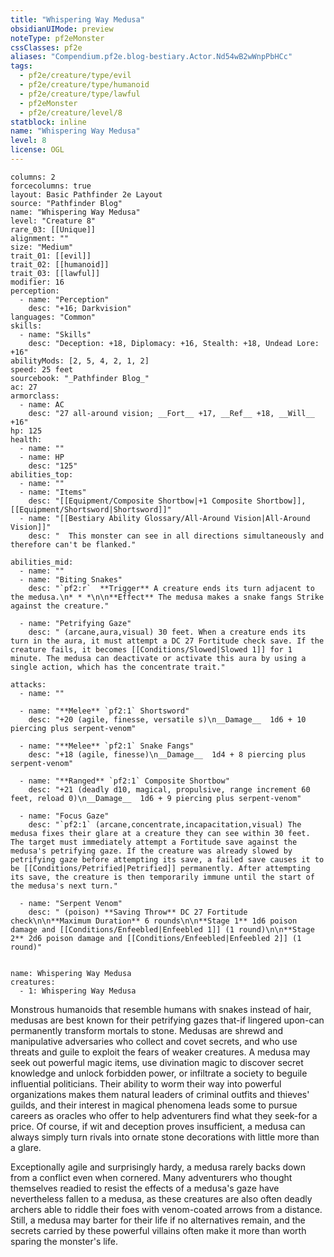 ```yaml
---
title: "Whispering Way Medusa"
obsidianUIMode: preview
noteType: pf2eMonster
cssClasses: pf2e
aliases: "Compendium.pf2e.blog-bestiary.Actor.Nd54wB2wWnpPbHCc" 
tags:
  - pf2e/creature/type/evil
  - pf2e/creature/type/humanoid
  - pf2e/creature/type/lawful
  - pf2eMonster
  - pf2e/creature/level/8
statblock: inline
name: "Whispering Way Medusa"
level: 8
license: OGL
---
```


```statblock
columns: 2
forcecolumns: true
layout: Basic Pathfinder 2e Layout
source: "Pathfinder Blog"
name: "Whispering Way Medusa"
level: "Creature 8"
rare_03: [[Unique]]
alignment: ""
size: "Medium"
trait_01: [[evil]]
trait_02: [[humanoid]]
trait_03: [[lawful]]
modifier: 16
perception:
  - name: "Perception"
    desc: "+16; Darkvision"
languages: "Common"
skills:
  - name: "Skills"
    desc: "Deception: +18, Diplomacy: +16, Stealth: +18, Undead Lore: +16"
abilityMods: [2, 5, 4, 2, 1, 2]
speed: 25 feet
sourcebook: "_Pathfinder Blog_"
ac: 27
armorclass:
  - name: AC
    desc: "27 all-around vision; __Fort__ +17, __Ref__ +18, __Will__ +16"
hp: 125
health:
  - name: ""
  - name: HP
    desc: "125"
abilities_top:
  - name: ""
  - name: "Items"
    desc: "[[Equipment/Composite Shortbow|+1 Composite Shortbow]], [[Equipment/Shortsword|Shortsword]]"
  - name: "[[Bestiary Ability Glossary/All-Around Vision|All-Around Vision]]"
    desc: "  This monster can see in all directions simultaneously and therefore can't be flanked."

abilities_mid:
  - name: ""
  - name: "Biting Snakes"
    desc: "`pf2:r`  **Trigger** A creature ends its turn adjacent to the medusa.\n* * *\n\n**Effect** The medusa makes a snake fangs Strike against the creature."

  - name: "Petrifying Gaze"
    desc: " (arcane,aura,visual) 30 feet. When a creature ends its turn in the aura, it must attempt a DC 27 Fortitude check save. If the creature fails, it becomes [[Conditions/Slowed|Slowed 1]] for 1 minute. The medusa can deactivate or activate this aura by using a single action, which has the concentrate trait."

attacks:
  - name: ""

  - name: "**Melee** `pf2:1` Shortsword"
    desc: "+20 (agile, finesse, versatile s)\n__Damage__  1d6 + 10 piercing plus serpent-venom"

  - name: "**Melee** `pf2:1` Snake Fangs"
    desc: "+18 (agile, finesse)\n__Damage__  1d4 + 8 piercing plus serpent-venom"

  - name: "**Ranged** `pf2:1` Composite Shortbow"
    desc: "+21 (deadly d10, magical, propulsive, range increment 60 feet, reload 0)\n__Damage__  1d6 + 9 piercing plus serpent-venom"

  - name: "Focus Gaze"
    desc: "`pf2:1` (arcane,concentrate,incapacitation,visual) The medusa fixes their glare at a creature they can see within 30 feet. The target must immediately attempt a Fortitude save against the medusa's petrifying gaze. If the creature was already slowed by petrifying gaze before attempting its save, a failed save causes it to be [[Conditions/Petrified|Petrified]] permanently. After attempting its save, the creature is then temporarily immune until the start of the medusa's next turn."

  - name: "Serpent Venom"
    desc: " (poison) **Saving Throw** DC 27 Fortitude check\n\n**Maximum Duration** 6 rounds\n\n**Stage 1** 1d6 poison damage and [[Conditions/Enfeebled|Enfeebled 1]] (1 round)\n\n**Stage 2** 2d6 poison damage and [[Conditions/Enfeebled|Enfeebled 2]] (1 round)"
 
```

```encounter-table
name: Whispering Way Medusa
creatures:
  - 1: Whispering Way Medusa
```



Monstrous humanoids that resemble humans with snakes instead of hair, medusas are best known for their petrifying gazes that-if lingered upon-can permanently transform mortals to stone. Medusas are shrewd and manipulative adversaries who collect and covet secrets, and who use threats and guile to exploit the fears of weaker creatures. A medusa may seek out powerful magic items, use divination magic to discover secret knowledge and unlock forbidden power, or infiltrate a society to beguile influential politicians. Their ability to worm their way into powerful organizations makes them natural leaders of criminal outfits and thieves' guilds, and their interest in magical phenomena leads some to pursue careers as oracles who offer to help adventurers find what they seek-for a price. Of course, if wit and deception proves insufficient, a medusa can always simply turn rivals into ornate stone decorations with little more than a glare.

Exceptionally agile and surprisingly hardy, a medusa rarely backs down from a conflict even when cornered. Many adventurers who thought themselves readied to resist the effects of a medusa's gaze have nevertheless fallen to a medusa, as these creatures are also often deadly archers able to riddle their foes with venom-coated arrows from a distance. Still, a medusa may barter for their life if no alternatives remain, and the secrets carried by these powerful villains often make it more than worth sparing the monster's life.
